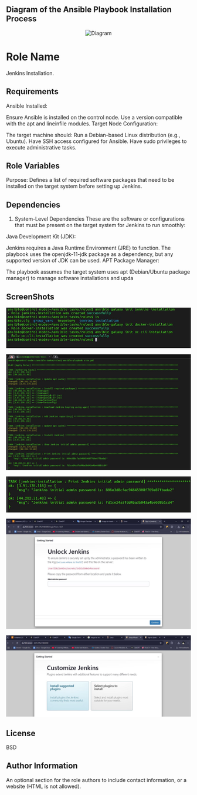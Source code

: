 ## Diagram of the Ansible Playbook Installation Process

<p align="center">
  <img src="Installing-Jenkins-using-Ansible.JPG" alt="Diagram" />
</p>



Role Name
=========

Jenkins Installation.

Requirements
------------

Ansible Installed:

Ensure Ansible is installed on the control node.
Use a version compatible with the apt and lineinfile modules.
Target Node Configuration:

The target machine should:
Run a Debian-based Linux distribution (e.g., Ubuntu).
Have SSH access configured for Ansible.
Have sudo privileges to execute administrative tasks.


Role Variables
--------------

Purpose: Defines a list of required software packages that need to be installed on the target system before setting up Jenkins.

Dependencies
------------

1. System-Level Dependencies
These are the software or configurations that must be present on the target system for Jenkins to run smoothly:

Java Development Kit (JDK):

Jenkins requires a Java Runtime Environment (JRE) to function.
The playbook uses the openjdk-11-jdk package as a dependency, but any supported version of JDK can be used.
APT Package Manager:

The playbook assumes the target system uses apt (Debian/Ubuntu package manager) to manage software installations and upda


ScreenShots
----------------

![Create Role jenkins-installation](images/create-role.JPG)

![Tasks-Done](images/playbook.JPG)

![Intial-Admin-Password](images/intial_password.JPG)

![Access Jenkins Server Through Browser](images/node01-jenkins.JPG)

![Add Intial Password ](images/after-initial-password.JPG)


License
-------

BSD

Author Information
------------------

An optional section for the role authors to include contact information, or a website (HTML is not allowed).
